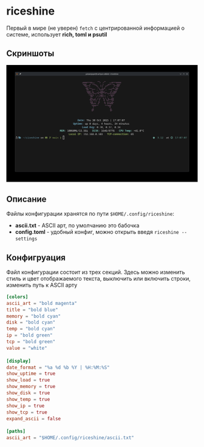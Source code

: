 # riceshine
Первый в мире (не уверен) `fetch` с центрированной информацией о системе, использует **rich, toml и psutil**

## Скриншоты
![Измененный конфиг](./screenshots/image.png)

## Описание
Файлы конфигурации хранятся по пути `$HOME/.config/riceshine`:
- **ascii.txt** - ASCII арт, по умолчанию это бабочка
- **config.toml** - удобный конфиг, можно открыть введя `riceshine --settings`

## Конфигруация
Файл конфигурации состоит из трех секций. Здесь можно изменить стиль и цвет отображаемого текста, выключить или включить строки, изменить путь к ASCII арту
```toml
[colors]
ascii_art = "bold magenta"
title = "bold blue"
memory = "bold cyan"
disk = "bold cyan"
temp = "bold cyan"
ip = "bold green"
tcp = "bold green"
value = "white"

[display]
date_format = "%a %d %b %Y | %H:%M:%S"
show_uptime = true
show_load = true
show_memory = true
show_disk = true
show_temp = true
show_ip = true
show_tcp = true
expand_ascii = false

[paths]
ascii_art = "$HOME/.config/riceshine/ascii.txt"
```